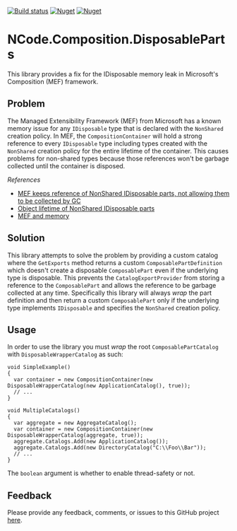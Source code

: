[![Build status](https://img.shields.io/teamcity/https/teamcity.bixbots.com/s/NCodeCompositionDisposableParts_Build.svg?label=TeamCity)](https://teamcity.bixbots.com/viewType.html?buildTypeId=NCodeCompositionDisposableParts_Build&guest=1)
[![Nuget](https://img.shields.io/nuget/dt/NCode.Composition.DisposableParts.svg)](https://www.nuget.org/packages/NCode.Composition.DisposableParts/)
[![Nuget](https://img.shields.io/nuget/v/NCode.Composition.DisposableParts.svg)](https://www.nuget.org/packages/NCode.Composition.DisposableParts/)


# NCode.Composition.DisposableParts
This library provides a fix for the IDisposable memory leak in Microsoft's Composition (MEF) framework.

## Problem
The Managed Extensibility Framework (MEF) from Microsoft has a known memory issue for any `IDisposable` type that is declared with the `NonShared` creation policy. In MEF, the `CompositionContainer` will hold a strong reference to every `IDisposable` type including types created with the `NonShared` creation policy for the entire lifetime of the container. This causes problems for non-shared types because those references won't be garbage collected until the container is disposed.

*References*

* [MEF keeps reference of NonShared IDisposable parts, not allowing them to be collected by GC][1]
* [Object lifetime of NonShared IDisposable parts][2]
* [MEF and memory][3]

[1]: http://stackoverflow.com/questions/8787982/mef-keeps-reference-of-nonshared-idisposable-parts-not-allowing-them-to-be-coll
[2]: http://mef.codeplex.com/discussions/285445
[3]: http://toreaurstad.blogspot.com/2012/09/freeing-up-memory-used-by-mef.html

## Solution
This library attempts to solve the problem by providing a custom catalog where the `GetExports` method returns a custom `ComposablePartDefinition` which doesn't create a disposable `ComposablePart` even if the underlying type is disposable. This prevents the `CatalogExportProvider` from storing a reference to the `ComposablePart` and allows the reference to be garbage collected at any time. Specifically this library will always *wrap* the part definition and then return a custom `ComposablePart` only if the underlying type implements `IDisposable` and specifies the `NonShared` creation policy.

## Usage
In order to use the library you must *wrap* the root `ComposablePartCatalog` with `DisposableWrapperCatalog` as such:
```
void SimpleExample()
{
  var container = new CompositionContainer(new DisposableWrapperCatalog(new ApplicationCatalog(), true));
  // ...
}

void MultipleCatalogs()
{
  var aggregate = new AggregateCatalog();
  var container = new CompositionContainer(new DisposableWrapperCatalog(aggregate, true));
  aggregate.Catalogs.Add(new ApplicationCatalog());
  aggregate.Catalogs.Add(new DirectoryCatalog("C:\\Foo\\Bar"));
  // ...
}
```
The `boolean` argument is whether to enable thread-safety or not.

## Feedback
Please provide any feedback, comments, or issues to this GitHub project [here][issues].

[issues]: https://github.com/NCodeGroup/NCode.Composition.DisposableParts/issues
